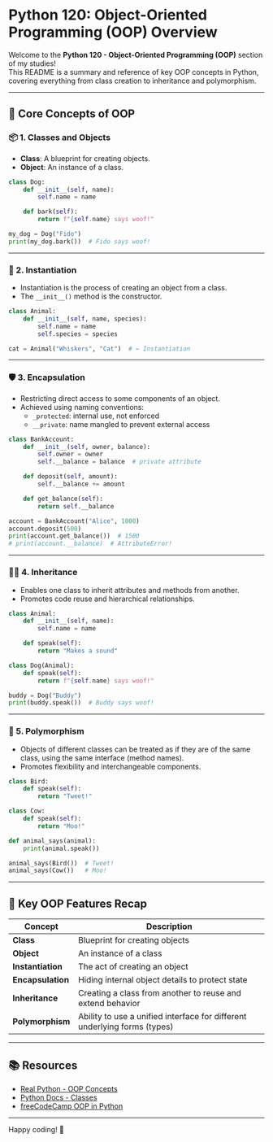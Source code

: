 # Python 120: Object-Oriented Programming (OOP) Overview

Welcome to the **Python 120 - Object-Oriented Programming (OOP)** section of my studies!  
This README is a summary and reference of key OOP concepts in Python, covering everything from class creation to inheritance and polymorphism.

---

## 🧠 Core Concepts of OOP

### 📦 1. **Classes and Objects**
- **Class**: A blueprint for creating objects.
- **Object**: An instance of a class.

```python
class Dog:
    def __init__(self, name):
        self.name = name

    def bark(self):
        return f"{self.name} says woof!"

my_dog = Dog("Fido")
print(my_dog.bark())  # Fido says woof!
```

---

### 🧬 2. **Instantiation**
- Instantiation is the process of creating an object from a class.
- The `__init__()` method is the constructor.

```python
class Animal:
    def __init__(self, name, species):
        self.name = name
        self.species = species

cat = Animal("Whiskers", "Cat")  # ← Instantiation
```

---

### 🛡 3. **Encapsulation**
- Restricting direct access to some components of an object.
- Achieved using naming conventions:
  - `_protected`: internal use, not enforced
  - `__private`: name mangled to prevent external access

```python
class BankAccount:
    def __init__(self, owner, balance):
        self.owner = owner
        self.__balance = balance  # private attribute

    def deposit(self, amount):
        self.__balance += amount

    def get_balance(self):
        return self.__balance

account = BankAccount("Alice", 1000)
account.deposit(500)
print(account.get_balance())  # 1500
# print(account.__balance)  # AttributeError!
```

---

### 👨‍👧 4. **Inheritance**
- Enables one class to inherit attributes and methods from another.
- Promotes code reuse and hierarchical relationships.

```python
class Animal:
    def __init__(self, name):
        self.name = name

    def speak(self):
        return "Makes a sound"

class Dog(Animal):
    def speak(self):
        return f"{self.name} says woof!"

buddy = Dog("Buddy")
print(buddy.speak())  # Buddy says woof!
```

---

### 🔁 5. **Polymorphism**
- Objects of different classes can be treated as if they are of the same class, using the same interface (method names).
- Promotes flexibility and interchangeable components.

```python
class Bird:
    def speak(self):
        return "Tweet!"

class Cow:
    def speak(self):
        return "Moo!"

def animal_says(animal):
    print(animal.speak())

animal_says(Bird())  # Tweet!
animal_says(Cow())   # Moo!
```

---

## 🧰 Key OOP Features Recap

| Concept         | Description                                                                 |
|----------------|------------------------------------------------------------------------------|
| **Class**       | Blueprint for creating objects                                              |
| **Object**      | An instance of a class                                                      |
| **Instantiation** | The act of creating an object                                             |
| **Encapsulation** | Hiding internal object details to protect state                           |
| **Inheritance** | Creating a class from another to reuse and extend behavior                  |
| **Polymorphism** | Ability to use a unified interface for different underlying forms (types)  |

---

## 📚 Resources

- [Real Python - OOP Concepts](https://realpython.com/python3-object-oriented-programming/)
- [Python Docs - Classes](https://docs.python.org/3/tutorial/classes.html)
- [freeCodeCamp OOP in Python](https://www.freecodecamp.org/news/object-oriented-programming-in-python/)

---

Happy coding! 🐍
